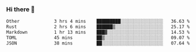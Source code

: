 ### Hi there 👋

<!--
**WShiBin/WShiBin** is a ✨ _special_ ✨ repository because its `README.md` (this file) appears on your GitHub profile.

Here are some ideas to get you started:

- 🔭 I’m currently working on ...
- 🌱 I’m currently learning ...
- 👯 I’m looking to collaborate on ...
- 🤔 I’m looking for help with ...
- 💬 Ask me about ...
- 📫 How to reach me: ...
- 😄 Pronouns: ...
- ⚡ Fun fact: ...
-->

<!--START_SECTION:waka-->

```txt
Other             3 hrs 4 mins    █████████░░░░░░░░░░░░░░░░   36.63 %
Rust              2 hrs 6 mins    ██████▒░░░░░░░░░░░░░░░░░░   25.17 %
Markdown          1 hr 13 mins    ███▓░░░░░░░░░░░░░░░░░░░░░   14.53 %
TOML              45 mins         ██▒░░░░░░░░░░░░░░░░░░░░░░   09.07 %
JSON              38 mins         ██░░░░░░░░░░░░░░░░░░░░░░░   07.64 %
```

<!--END_SECTION:waka-->
